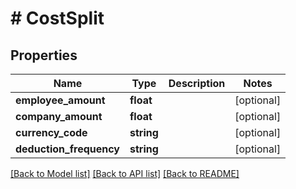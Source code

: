 # # CostSplit

## Properties

Name | Type | Description | Notes
------------ | ------------- | ------------- | -------------
**employee_amount** | **float** |  | [optional]
**company_amount** | **float** |  | [optional]
**currency_code** | **string** |  | [optional]
**deduction_frequency** | **string** |  | [optional]

[[Back to Model list]](../../README.md#models) [[Back to API list]](../../README.md#endpoints) [[Back to README]](../../README.md)
